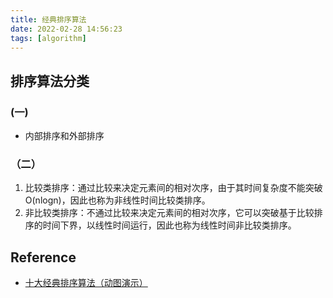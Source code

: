 ```yaml
---
title: 经典排序算法
date: 2022-02-28 14:56:23
tags: [algorithm]
---
```


## 排序算法分类
### (一)
+ 内部排序和外部排序
### （二）
1. 比较类排序：通过比较来决定元素间的相对次序，由于其时间复杂度不能突破O(nlogn)，因此也称为非线性时间比较类排序。
2. 非比较类排序：不通过比较来决定元素间的相对次序，它可以突破基于比较排序的时间下界，以线性时间运行，因此也称为线性时间非比较类排序。 

## Reference
+ [十大经典排序算法（动图演示）](https://www.cnblogs.com/onepixel/articles/7674659.html)